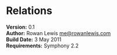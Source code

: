# Relations

__Version:__ 0.1  
__Author:__ Rowan Lewis <me@rowanlewis.com>  
__Build Date:__ 3 May 2011  
__Requirements:__ Symphony 2.2  